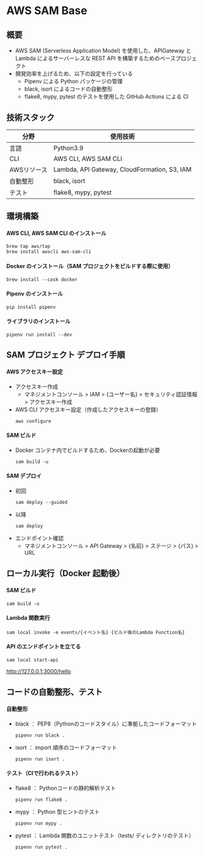 # AWS SAM Base

## 概要
- AWS SAM (Serverless Application Model) を使用した、APIGateway と Lambda によるサーバーレスな REST API を構築するためのベースプロジェクト
- 開発効率を上げるため、以下の設定を行っている
    - Pipenv による Python パッケージの管理
    - black, isort によるコードの自動整形
    - flake8, mypy, pytest のテストを使用した GitHub Actions による CI

## 技術スタック
| 分野 | 使用技術 |
| ---- | ---- |
| 言語 | Python3.9 |
| CLI | AWS CLI, AWS SAM CLI |
| AWSリソース | Lambda, API Gateway, CloudFormation, S3, IAM |
| 自動整形 | black, isort |
| テスト | flake8, mypy, pytest |

## 環境構築
#### AWS CLI, AWS SAM CLI のインストール
```
brew tap aws/tap
brew install awscli aws-sam-cli
```
#### Docker のインストール（SAM プロジェクトをビルドする際に使用）
```
brew install --cask docker
```
#### Pipenv のインストール
```
pip install pipenv
```
#### ライブラリのインストール
```
pipenv run install --dev
```

## SAM プロジェクト デプロイ手順
#### AWS アクセスキー設定
- アクセスキー作成
    - マネジメントコンソール > IAM > {ユーザー名} > セキュリティ認証情報 > アクセスキー作成
- AWS CLI アクセスキー設定（作成したアクセスキーの登録）
    ```
    aws configure
    ```
#### SAM ビルド
- Docker コンテナ内でビルドするため、Dockerの起動が必要
    ```
    sam build -u
    ```
#### SAM デプロイ
- 初回
    ```
    sam deploy --guided
    ```
- 以降
    ```
    sam deploy
    ```
- エンドポイント確認
    - マネジメントコンソール > API Gateway > {名前} > ステージ > {パス} > URL

## ローカル実行（Docker 起動後）
#### SAM ビルド
```
sam build -u
```
#### Lambda 関数実行
```
sam local invoke -e events/{イベント名} {ビルド後のLambda Function名}
```
#### API のエンドポイントを立てる
```
sam local start-api
```
http://127.0.0.1:3000/hello

## コードの自動整形、テスト
#### 自動整形
- black ： PEP8（Pythonのコードスタイル）に準拠したコードフォーマット
    ```
    pipenv run black .
    ```
- isort ： import 順序のコードフォーマット
    ```
    pipenv run isort .
    ```
#### テスト（CIで行われるテスト）
- flake8 ： Pythonコードの静的解析テスト
    ```
    pipenv run flake8 .
    ```
- mypy ： Python 型ヒントのテスト
    ```
    pipenv run mypy .
    ```
- pytest ： Lambda 関数のユニットテスト（tests/ ディレクトリのテスト）
    ```
    pipenv run pytest .
    ```